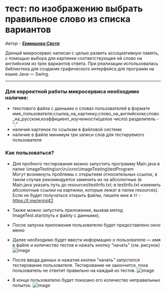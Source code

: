 # тест: по изображению выбрать правильное слово из списка вариантов 

*Автор - **[Ермишова Света](https://t.me/ermii42)***

Данный микросервис написан с целью развить ассоциативную память, с помощью выбора для картинки соответствующее ей слово на английском из трех вариантов ответа.
При реализации использовалась библиотека для создания графического интерфейса для программ на языке Java — Swing.

---

### Для корректной работы микросервиса необходимо наличие:
- текстового файла с данными о словах пользователей в формате 
  имя_пользователя;ссылка_на_картинку;слово_на_английском;слово_на_русском;коэффициент_изученности(целое число)
  разделитель - ";"
- наличие картинок по ссылкам в файловой системе
- наличие в файле минимум три записи слов для тестируемого пользователя

### Как пользоваться?
- Для пробного тестирования можно запустить программу Main.java в папке \imageTesting\src\ru\croc\imageTesting\testProgram\
  Могут возникнуть проблемы с открытием относительных ссылок, в таком случае рекомендуется заменить их на абсолютные 
(в Main.java указать путь до resources\testInfo.txt; в testInfo.txt изменить абсолютные ссылки на картинки, которые лежат в папке resources). 
Если не будет получаться открыть файлы, пишите мне в тг - https://t.me/ermii42

- Также можно запустить приложение, вызвав метод ImageTest.start(путь к файлу с данными);

- После запуска приложения пользователю будет предоставлено окно меню
- Далее необходимо будет ввести информацию о пользователе — имя в файле и количество тестов и нажать кнопку "начать" (см. рисунок)
![image](https://user-images.githubusercontent.com/45429645/207299813-26a9cc6f-f5f1-400e-9189-f1c19fd1bf48.png)
- После ввода данных и нажатия кнопки "начать" запустится тестирование пользователя. Тестирование не закончится, пока пользователь не ответит правильно на каждый из тестов. 
![image](https://user-images.githubusercontent.com/45429645/207305288-f141324a-a5af-498d-89f0-107323ae3d65.png)
- В конце пользователю будет показано его количество неправильных попыток.
![image](https://user-images.githubusercontent.com/45429645/207305365-7342a131-d590-48d8-b419-8239a8f79100.png)
